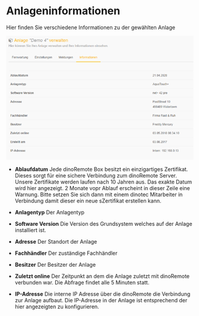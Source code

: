 # Anlageninformationen

Hier finden Sie verschiedene Informationen zu der gewählten Anlage

![image alt text](assets/info.png)

+ **Ablaufdatum**
Jede dinoRemote Box besitzt ein einzigartiges Zertifikat. Dieses sorgt für eine sichere Verbindung zum dinoRemote Server.
Unsere Zertifikate werden laufen nach 10 Jahren aus. Das exakte Datum wird hier angezeigt. 2 Monate vopr Ablauf erscheint in dieser Zeile eine Warnung. Bitte setzen Sie sich dann mit einem dinotec Mitarbeiter in Verbindung damit dieser ein neue sZertifikat erstellen kann.

+ **Anlagentyp**
Der Anlagentyp

+ **Software Version**
Die Version des Grundsystem welches auf der Anlage installiert ist.

+ **Adresse**
Der Standort der Anlage

+ **Fachhändler**
Der zuständige Fachhändler 

+ **Besitzer**
Der Besitzer der Anlage

+ **Zuletzt online**
Der Zeitpunkt an dem die Anlage zuletzt mit dinoRemote verbunden war. Die Abfrage findet alle 5 Minuten statt.

+ **IP-Adresse**
Die interne IP Adresse über die dinoRemote die Verbindung zur Anlage aufbaut. Die IP-Adresse in der Anlage ist entsprechend der hier angezeigten zu konfigurieren.